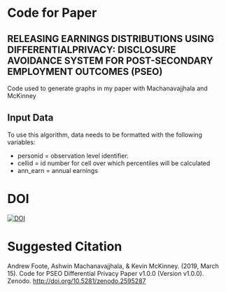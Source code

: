 # Code for Paper
## RELEASING EARNINGS DISTRIBUTIONS USING DIFFERENTIALPRIVACY: DISCLOSURE AVOIDANCE SYSTEM FOR POST-SECONDARY EMPLOYMENT OUTCOMES (PSEO)
Code used to generate graphs in my paper with Machanavajjhala and McKinney

## Input Data

To use this algorithm, data needs to be formatted with the following variables:
- personid = observation level identifier.
- cellid = id number for cell over which percentiles will be calculated
- ann_earn = annual earnings


# DOI
[![DOI](https://zenodo.org/badge/DOI/10.5281/zenodo.2595287.svg)](https://doi.org/10.5281/zenodo.2595287)


# Suggested Citation

Andrew Foote, Ashwin Machanavajjhala, & Kevin McKinney. (2019, March 15). Code for PSEO Differential Privacy Paper v1.0.0 (Version v1.0.0). Zenodo. http://doi.org/10.5281/zenodo.2595287

